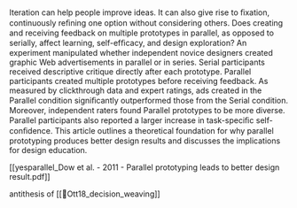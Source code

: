 Iteration can help people improve ideas. It can also give rise to ﬁxation, continuously reﬁning one option without considering others. Does creating and receiving feedback on multiple prototypes in parallel, as opposed to serially, affect learning, self-efﬁcacy, and design exploration? An experiment manipulated whether independent novice designers created graphic Web advertisements in parallel or in series. Serial participants received descriptive critique directly after each prototype. Parallel participants created multiple prototypes before receiving feedback. As measured by clickthrough data and expert ratings, ads created in the Parallel condition signiﬁcantly outperformed those from the Serial condition. Moreover, independent raters found Parallel prototypes to be more diverse. Parallel participants also reported a larger increase in task-speciﬁc self-conﬁdence. This article outlines a theoretical foundation for why parallel prototyping produces better design results and discusses the implications for design education.

[[yesparallel_Dow et al. - 2011 - Parallel prototyping leads to better design result.pdf]]

antithesis of [[📜Ott18_decision_weaving]]